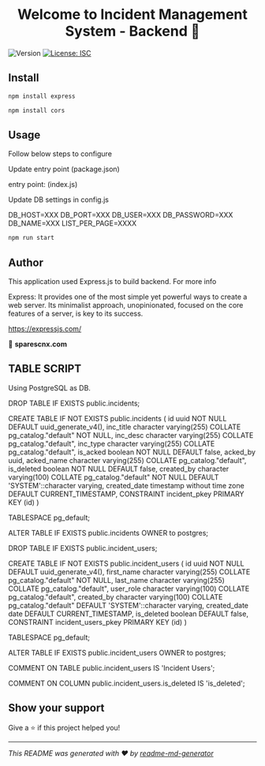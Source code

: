 <h1 align="center">Welcome to Incident Management System - Backend 👋</h1>
<p>
  <img alt="Version" src="https://img.shields.io/badge/version-1.0.0-blue.svg?cacheSeconds=2592000" />
  <a href="#" target="_blank">
    <img alt="License: ISC" src="https://img.shields.io/badge/License-ISC-yellow.svg" />
  </a>
</p>

## Install

```sh
npm install express

npm install cors

```

## Usage

Follow below steps to configure

Update entry point (package.json)

entry point: (index.js)

Update DB settings in config.js

DB_HOST=XXX
DB_PORT=XXX
DB_USER=XXX
DB_PASSWORD=XXX
DB_NAME=XXX
LIST_PER_PAGE=XXXX

```sh
npm run start
```

## Author

This application used Express.js to build backend.  For more info

Express: It provides one of the most simple yet powerful ways to create a web server. Its minimalist approach, unopinionated, focused on the core features of a server, is key to its success.

https://expressjs.com/

👤 **sparescnx.com**

## TABLE SCRIPT

Using PostgreSQL as DB.

DROP TABLE IF EXISTS public.incidents;

CREATE TABLE IF NOT EXISTS public.incidents
(
    id uuid NOT NULL DEFAULT uuid_generate_v4(),
    inc_title character varying(255) COLLATE pg_catalog."default" NOT NULL,
    inc_desc character varying(255) COLLATE pg_catalog."default",
    inc_type character varying(255) COLLATE pg_catalog."default",
    is_acked boolean NOT NULL DEFAULT false,
    acked_by uuid,
    acked_name character varying(255) COLLATE pg_catalog."default",
    is_deleted boolean NOT NULL DEFAULT false,
    created_by character varying(100) COLLATE pg_catalog."default" NOT NULL DEFAULT 'SYSTEM'::character varying,
    created_date timestamp without time zone DEFAULT CURRENT_TIMESTAMP,
    CONSTRAINT incident_pkey PRIMARY KEY (id)
)

TABLESPACE pg_default;

ALTER TABLE IF EXISTS public.incidents
    OWNER to postgres;

DROP TABLE IF EXISTS public.incident_users;

CREATE TABLE IF NOT EXISTS public.incident_users
(
    id uuid NOT NULL DEFAULT uuid_generate_v4(),
    first_name character varying(255) COLLATE pg_catalog."default" NOT NULL,
    last_name character varying(255) COLLATE pg_catalog."default",
    user_role character varying(100) COLLATE pg_catalog."default",
    created_by character varying(100) COLLATE pg_catalog."default" DEFAULT 'SYSTEM'::character varying,
    created_date date DEFAULT CURRENT_TIMESTAMP,
    is_deleted boolean DEFAULT false,
    CONSTRAINT incident_users_pkey PRIMARY KEY (id)
)

TABLESPACE pg_default;

ALTER TABLE IF EXISTS public.incident_users
    OWNER to postgres;

COMMENT ON TABLE public.incident_users
    IS 'Incident Users';

COMMENT ON COLUMN public.incident_users.is_deleted
    IS 'is_deleted';

## Show your support

Give a ⭐️ if this project helped you!

***
_This README was generated with ❤️ by [readme-md-generator](https://github.com/kefranabg/readme-md-generator)_